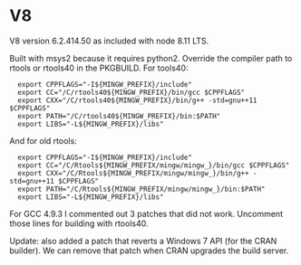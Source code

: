 # V8

V8 version 6.2.414.50 as included with node 8.11 LTS.

Built with msys2 because it requires python2. 
Override the compiler path to rtools or rtools40 in the PKGBUILD. For tools40:

```
  export CPPFLAGS="-I${MINGW_PREFIX}/include"
  export CC="/C/rtools40${MINGW_PREFIX}/bin/gcc $CPPFLAGS"
  export CXX="/C/rtools40${MINGW_PREFIX}/bin/g++ -std=gnu++11 $CPPFLAGS"
  export PATH="/C/rtools40${MINGW_PREFIX}/bin:$PATH"
  export LIBS="-L${MINGW_PREFIX}/libs"
```

And for old rtools:

```
  export CPPFLAGS="-I${MINGW_PREFIX}/include"
  export CC="/C/Rtools${MINGW_PREFIX/mingw/mingw_}/bin/gcc $CPPFLAGS"
  export CXX="/C/Rtools${MINGW_PREFIX/mingw/mingw_}/bin/g++ -std=gnu++11 $CPPFLAGS"
  export PATH="/C/Rtools${MINGW_PREFIX/mingw/mingw_}/bin:$PATH"
  export LIBS="-L${MINGW_PREFIX}/libs"
```

For GCC 4.9.3 I commented out 3 patches that did not work. Uncomment those lines
for building with rtools40.

Update: also added a patch that reverts a Windows 7 API (for the CRAN builder).
We can remove that patch when CRAN upgrades the build server.
